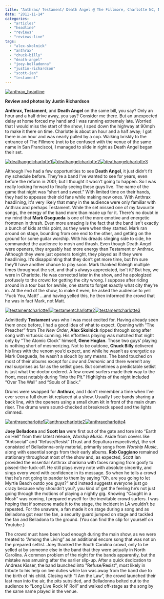 ```yaml
---
title: "Anthrax/ Testament/ Death Angel @ The Fillmore, Charlotte NC, November 5, 2011"
date: "2011-11-14"
categories: 
  - "articles"
  - "headline"
  - "reviews"
  - "reviews-live"
tags: 
  - "alex-skolnick"
  - "anthrax"
  - "chuck-billy"
  - "death-angel"
  - "joey-belladonna"
  - "justin-richardson"
  - "scott-ian"
  - "testament"
---
```


[![](http://www.hellbound.ca/wp-content/uploads/2011/11/anthrax_headline.jpg "anthrax_headline")](http://www.hellbound.ca/wp-content/uploads/2011/11/anthrax_headline.jpg)

**Review and photos by Justin Richardson**

**Anthrax, Testament**, and **Death Angel** on the same bill, you say? Only an hour and a half drive away, you say? Consider me there. But an unexpected delay at home forced my hand and I was running extremely late. Worried that I would miss the start of the show, I sped down the highway at 90mph to make it there on time. Charlotte is about an hour and a half away; I got there in an hour and was nearly pulled by a cop. Walking briskly to the entrance of The Fillmore (not to be confused with the venue of the same name in San Francisco), I managed to slide in right as Death Angel began their set.

[![](http://www.hellbound.ca/wp-content/uploads/2011/11/death_angel1-182x182.jpg "deathangelcharlotte1")](http://www.hellbound.ca/wp-content/uploads/2011/11/death_angel1.jpg)[![](http://www.hellbound.ca/wp-content/uploads/2011/11/death_angel2-182x182.jpg "deathangelcharlotte2")](http://www.hellbound.ca/wp-content/uploads/2011/11/death_angel2.jpg)[![](http://www.hellbound.ca/wp-content/uploads/2011/11/death_angel3-182x182.jpg "deathangelcharlotte3")](http://www.hellbound.ca/wp-content/uploads/2011/11/death_angel3.jpg)

Although I've had a few opportunities to see **Death Angel**, it just didn't fit my schedule before. They're a band I've wanted to see for years, even before the reform in 2001; but I thought it wasn't going to happen. So I was really looking forward to finally seeing these guys live. The name of the game that night was “short and sweet.” With limited time on their hands, they had to appease their old fans while making new ones. With Anthrax headlining, it's very likely that many in the audience were only familiar with Anthrax and perhaps Testament. While the set missed one of my favourite songs, the energy of the band more than made up for it. There's no doubt in my mind that **Mark Osegueda** is one of the more emotive and energetic frontmen in thrash. Even more amazing is the fact that the band isn't exactly a bunch of kids at this point, as they were when they started. Mark ran around on stage, bounding from one end to the other, and getting on the ground for some guitar worship. With his dreads slinging side to side, he commanded the audience to mosh and thrash. Even though Death Angel were openers, they arguably had more energy than Testament or Anthrax. Although they were just openers tonight, they played as if they were headlining. It’s disappointing that they don’t get more time, but I’m sure they’ll have another chance to play soon. Mark thanked Raleigh multiple times throughout the set, and that's always appreciated, isn't it? But hey, we were in Charlotte. He was corrected later in the show, and he apologized profusely to the crowd for getting the city wrong. I suppose after riding around in a tour bus for awhile, one starts to forget exactly what city they're in. At the end of the show, to make it even, he asked the audience to yell 'Fuck You, Matt!' ...and having yelled this, he then informed the crowd that he was in fact Mark, not Matt.

[![](http://www.hellbound.ca/wp-content/uploads/2011/11/testament1-182x182.jpg "testamentcharlotte1")](http://www.hellbound.ca/wp-content/uploads/2011/11/testament1.jpg)[![](http://www.hellbound.ca/wp-content/uploads/2011/11/testament2-182x182.jpg "testamentcharlotte2")](http://www.hellbound.ca/wp-content/uploads/2011/11/testament2.jpg)[![](http://www.hellbound.ca/wp-content/uploads/2011/11/testament3-182x182.jpg "testamentcharlotte3")](http://www.hellbound.ca/wp-content/uploads/2011/11/testament3.jpg)

Admittedly **Testament** was who I was most excited for. Having already seen them once before, I had a good idea of what to expect. Opening with “The Preacher” from _The New Order_, **Alex Skolnick** ripped through song after song with virtuosic cunning. His effortless playing was matched that night only by “The Atomic Clock” himself, **Gene Hoglan**. Those two guys’ playing is nothing short of mesmerizing. Not to be outdone, **Chuck Billy** delivered his lines with the venom you’d expect, and while he wasn’t as energetic as Mark Osegueda, he wasn’t a slouch by any means. The band touched on most of their albums except for _Low_ and _Demonic_ and there weren’t any real surprises as far as the setlist goes. But sometimes a predictable setlist is just what the doctor ordered. A few crowd surfers made their way to the front, most notably during “Into the Pit.” Highlights of the night included “Over The Wall” and “Souls of Black.”

Drums were swapped for **Anthrax**, and I don’t remember a time when I’ve ever seen a full drum kit replaced at a show. Usually I see bands sharing a back line, with the openers using a small drum kit in front of the main drum riser. The drums were sound-checked at breakneck speed and the lights dimmed.

[![](http://www.hellbound.ca/wp-content/uploads/2011/11/anthrax1-182x182.jpg "anthraxcharlotte1")](http://www.hellbound.ca/wp-content/uploads/2011/11/anthrax1.jpg)[![](http://www.hellbound.ca/wp-content/uploads/2011/11/anthrax2-182x182.jpg "anthraxcharlotte2")](http://www.hellbound.ca/wp-content/uploads/2011/11/anthrax2.jpg)[![](http://www.hellbound.ca/wp-content/uploads/2011/11/anthrax4-182x182.jpg "anthraxcharlotte4")](http://www.hellbound.ca/wp-content/uploads/2011/11/anthrax4.jpg)

**Joey Belladona** and **Scott Ian** were first out of the gate and tore into “Earth on Hell” from their latest release, _Worship Music_. Aside from covers like “Antisocial” and “Refuse/Resist” (Trust and Sepultura respectively), the set consisted of Belladonna-only material, primarily songs from _Worship Music_, along with essential songs from their early albums. **Rob Caggiano** remained stationary throughout most of the show and, as expected, Scott Ian provided the essential Anthrax charisma with faces ranging from goofy to pissed-the-fuck-off. He still plays every note with absolute sincerity, and sings every word with confidence in its message. So when he tells a crowd that he’s not going to pander to them by saying “Oh, are you going to let Myrtle Beach outdo you guys?” and instead suggests everyone just go crazy because why shouldn’t you?, you kind of get the feeling he’s not just going through the motions of playing a nightly gig. Knowing “Caught in a Mosh” was coming, I prepared myself for the inevitable crowd surfers. I was hoping that if someone made it to the stage, the incident in LA wouldn’t be repeated. For the unaware, a fan made it on stage during a song and as Belladona got near the fan, a security guard jumped on stage and tackled the fan and Belladona to the ground. (You can find the clip for yourself on Youtube.)

The crowd must have been loud enough during the main show, as we were treated to “Among the Living” as an additional encore song that was not on the prepared setlist. Joey thanked the South Carolina crowd, only to be yelled at by someone else in the band that they were actually in North Carolina. A common problem of the night for the bands apparently, but the mistake was amusing after the earlier slip-up. After a quick dedication to Andreas Kisser, the band launched into "Refuse/Resist", most likely in tribute to his help on live duties while Ian was away from the band due to the birth of his child. Closing with “I Am the Law”, the crowd launched their last man into the air, the pits subsided, and Belladonna belted out to the audience to “Long Live Rock N’ Roll” and walked off-stage as the song by the same name played in the venue.
